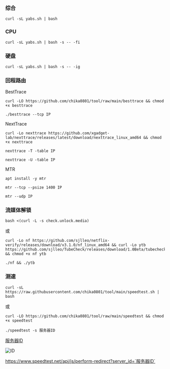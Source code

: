 ### 综合

```
curl -sL yabs.sh | bash
```

### CPU

```
curl -sL yabs.sh | bash -s -- -fi
```

### 硬盘

```
curl -sL yabs.sh | bash -s -- -ig
```

### 回程路由

BestTrace

```
curl -LO https://github.com/chika0801/tool/raw/main/besttrace && chmod +x besttrace
```

```
./besttrace --tcp IP
```

NextTrace

```
curl -Lo nexttrace https://github.com/xgadget-lab/nexttrace/releases/latest/download/nexttrace_linux_amd64 && chmod +x nexttrace
```

```
nexttrace -T -table IP
```

```
nexttrace -U -table IP
```

MTR

```
apt install -y mtr
```

```
mtr --tcp --psize 1400 IP
```

```
mtr --udp IP
```

### 流媒体解锁

```
bash <(curl -L -s check.unlock.media)
```

或

```
curl -Lo nf https://github.com/sjlleo/netflix-verify/releases/download/v3.1.0/nf_linux_amd64 && curl -Lo ytb https://github.com/sjlleo/TubeCheck/releases/download/1.0Beta/tubecheck_1.0beta_linux_amd64 && chmod +x nf ytb
```

```
./nf && ./ytb
```

### 测速

```
curl -sL https://raw.githubusercontent.com/chika0801/tool/main/speedtest.sh | bash
```

或

```
curl -LO https://github.com/chika0801/tool/raw/main/speedtest && chmod +x speedtest
```

```
./speedtest -s 服务器ID
```

[服务器ID](https://www.speedtest.net)

![ID](https://user-images.githubusercontent.com/88967758/181433447-a394e038-50d1-41ef-ba15-f708dfda1b09.jpg)

https://www.speedtest.net/api/js/perform-redirect?server_id=`服务器ID`
